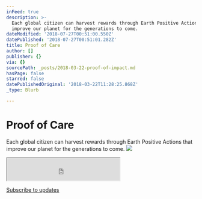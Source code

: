 ```yaml
---
inFeed: true
description: >-
  Each global citizen can harvest rewards through Earth Positive Actions that
  improve our planet for the generations to come.
dateModified: '2018-07-27T00:51:00.550Z'
datePublished: '2018-07-27T00:51:01.282Z'
title: Proof of Care
author: []
publisher: {}
via: {}
sourcePath: _posts/2018-03-22-proof-of-impact.md
hasPage: false
starred: false
datePublishedOriginal: '2018-03-22T11:28:25.868Z'
_type: Blurb

---
```

# Proof of Care

Each global citizen can harvest rewards through Earth Positive Actions that improve our planet for the generations to come.
![](https://the-grid-user-content.s3-us-west-2.amazonaws.com/abbbfd53-f90d-463c-ac5c-d0c61b72d75e.jpg)

<iframe src="https://the-grid.github.io/ed-userhtml/?g=eJytVNtu4yAQfc9XjJyXVoqbyzap1k3yE_2A1QDjFAUzFuBsslX_fUlwEm_rPrRbXhhmOAc4Z8TSh4MhCIeaVlmgfRhL77P1nWhCYPuL6wAvA4hDaV8bPBSgrdGWcmFYbh9PpSMsR6M3tgBJNpBL-R25oCWac63SShlKtRqV0nZTwHRe72H2o96nvGCnyBUwiVnPRisY3kuxkLNuOXeodOMLuMJQbjeOG6uKN4BOIf9NYqtDvjnC4z1vjg9BNwJDZYDAdRsJjm-vRlA6rm5atttR3HBZ3PaQV_wnT4TXA06cLegS9IDf4y6X-ABdsg0FWHYVmvMk2CiYLqJy6DSatFGy4ajncHIaHcMUSXYYNNsjj42-vA46thfPHP0b_ZMqWTa-7Yceo-YPaqrKHkPmQiH9_C5DEltrSLv4nCEJdAk-aUg_-ss6owx6R2dVu7LNaKEe7r9LtsT2P32cGL7ax-_Rr4Pl-PT9rAdLBGnQ-1V2VSaDZ0flKhtm66dGeOm0oNj3DppaYSC_HOP6L4cDgQk" height="60" style=""></iframe>

[Subscribe to updates][0]

[0]: http://generation.blue/